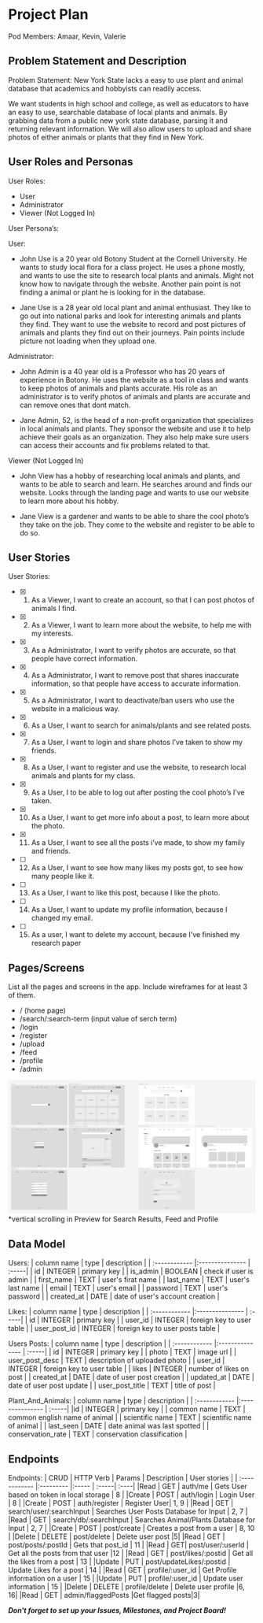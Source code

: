 # Project Plan

Pod Members: Amaar, Kevin, Valerie

## Problem Statement and Description

Problem Statement: 
New York State lacks a easy to use plant and animal database that academics and hobbyists can readily access.

We want students in high school and college, as well as educators to have an easy to use, searchable database of local plants and animals. By grabbing data from a public new york state database, parsing it and returning relevant information. We will also allow users to upload and share photos of either animals or plants that they find in New York.

## User Roles and Personas

User Roles:
- User 
- Administrator
- Viewer (Not Logged In)


User Persona’s: 

User: 
- John Use is a 20 year old Botony Student at the Cornell University. He wants to study local flora for a class project. He uses a phone mostly, and wants to use the site to research local plants and animals. Might not know how to navigate through the website. Another pain point is not finding a animal or plant he is looking for in the database. 

- Jane Use is a 28 year old local plant and animal enthusiast. They like to go out into national parks and look for interesting animals and plants they find. They want to use the website to record and post pictures of animals and plants they find out on their journeys. Pain points include picture not loading when they upload one. 

Administrator: 
- John Admin is a 40 year old is a Professor who has 20 years of experience in Botony. He uses the website as a tool in class and wants to keep photos of animals and plants accurate. His role as an administrator is to verify photos of animals and plants are accurate and can remove ones that dont match. 

- Jane Admin, 52, is the head of a non-profit organization that specializes in local animals and plants. They sponsor the website and use it to help achieve their goals as an organization. They also help make sure users can access their accounts and fix problems related to that. 

Viewer (Not Logged In)
- John View has a hobby of researching local animals and plants, and wants to be able to search and learn. He searches around and finds our website. Looks through the landing page and wants to use our website to learn more about his hobby.

- Jane View  is a gardener and wants to be able to share the cool photo’s they take on the job. They come to the website and register to be able to do so. 


## User Stories
User Stories:
- [x] 1. As a Viewer, I want to create an account, so that I can post photos of animals I find. 
- [x] 2. As a Viewer, I want to learn more about the website, to help me with my interests.
- [x] 3. As a Administrator, I want to verify photos are accurate, so that people have correct information. 
- [x] 4. As a Administrator, I want to remove post that shares inaccurate information, so that people have access to accurate information. 
- [x] 5. As a Administrator, I want to deactivate/ban users who use the website in a malicious way. 
- [x] 6. As a User, I want to search for animals/plants and see related posts.
- [x] 7. As a User, I want to login and share photos I’ve taken to show my friends. 
- [x] 8. As a User, I want to register and use the website, to research local animals and plants for my class.
- [x] 9. As a User, I to be able to log out after posting the cool photo’s I’ve taken.
- [x] 10. As a User, I want to get more info about a post, to learn more about the photo.
- [x] 11. As a User, I want to see all the posts i’ve made, to show my family and friends. 
- [ ] 12. As a User, I want to see how many likes my posts got, to see how many people like it. 
- [ ] 13. As a User, I want to like this post, because I like the photo.
- [ ] 14. As a User, I want to update my profile information, because I changed my email.
- [ ] 15. As a user, I want to delete my account, because I've finished my research paper




## Pages/Screens

List all the pages and screens in the app. Include wireframes for at least 3 of them.

- / (home page)
- /search/:search-term (input value of serch term)
- /login
- /register
- /upload
- /feed
- /profile
- /admin

[![SF3 Wireframe](https://github.com/Planimal-Info/site-capstone/blob/main/planning/sf3-wireframes.png)](https://www.figma.com/file/vaB5YDrFhAHKKJcsnYlLOn/SF3---Capstone-Wireframe?node-id=0%3A1)
*vertical scrolling in Preview for Search Results, Feed and Profile

## Data Model

Users:
| column name	  | type  | description |
| :------------ |:--------------- | :-----|
| id | INTEGER | primary key |
| is_admin | BOOLEAN  | check if user is admin |
| first_name | TEXT  | user's firat name |
| last_name | TEXT  | user's last name |
| email | TEXT | user's email |
| password | TEXT  | user's password |
| created_at | DATE  | date of user's account creation |

Likes:
| column name	  | type  | description |
| :------------ |:--------------- | :-----|
| id | INTEGER | primary key |
| user_id | INTEGER | foreign key to user table |
| user_post_id | INTEGER | foreign key to user posts table |

Users Posts:
| column name	  | type  | description |
| :------------ |:--------------- | :-----|
| id | INTEGER | primary key |
| photo | TEXT | image url |
| user_post_desc | TEXT | description of uploaded photo |
| user_id | INTEGER | foreign key to user table |
| likes | INTEGER | number of likes on post |
| created_at | DATE | date of user post creation |
| updated_at | DATE | date of user post update |
| user_post_title | TEXT | title of post |

Plant_And_Animals:
| column name	  | type  | description |
| :------------ |:--------------- | :-----|
|id | INTEGER | primary key |
| common name | TEXT | common english name of animal |
| scientific name | TEXT | scientific name of animal |
| last_seen | DATE | date animal was last spotted |
| conservation_rate | TEXT | conservation classification |

## Endpoints

Endpoints: 
| CRUD |	HTTP Verb |	Params | Description |	User stories |
| :------------ |:--------- |:----- | :-----| :----|
|Read | GET | auth/me | Gets User based on token in local storage | 8 |
|Create | POST | auth/login | Login User | 8 |
|Create | POST | auth/register | Register User| 1, 9 |
|Read | GET | search/user/:searchInput | Searches User Posts Database for Input | 2, 7 | 
|Read | GET | search/db/:searchInput | Searches Animal/Plants Database for Input | 2, 7 | 
|Create | POST | post/create | Creates a post from a user | 8, 10 |
|Delete | DELETE | post/delete | Delete user post |5|
|Read | GET | post/posts/:postId | Gets that post_id  | 11 | 
|Read | GET| post/user/:userId | Get all the posts from that user |12 | 
|Read | GET | post/likes/:postid | Get all the likes from a post | 13 |
|Update | PUT | post/updateLikes/:postid | Update Likes for a post | 14 |
|Read | GET | profile/:user_id | Get Profile information on a user | 15 |
|Update | PUT | profile/:user_id | Update user information | 15 |
|Delete | DELETE | profile/delete | Delete user profile |6, 16|
|Read | GET | admin/flaggedPosts |Get flagged posts|3|


***Don't forget to set up your Issues, Milestones, and Project Board!***
